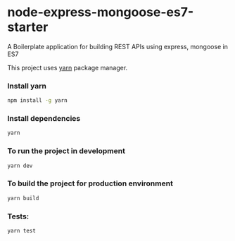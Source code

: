 # node-express-mongoose-es7-starter

A Boilerplate application for building REST APIs using express, mongoose in ES7

This project uses [yarn](https://yarnpkg.com/) package manager.

### Install yarn

```sh
npm install -g yarn
```

### Install dependencies

```sh
yarn
```

### To run the project in development

```sh
yarn dev
```

### To build the project for production environment

```sh
yarn build
```


### Tests:

```sh
yarn test
```
